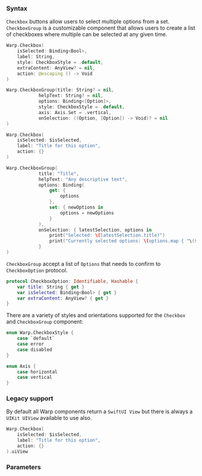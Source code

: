

### Syntax

`Checkbox` buttons allow users to select multiple options from a set. `CheckboxGroup` is a customizable component that allows users to create a list of checkboxes where multiple can be selected at any given time.

```swift example
Warp.Checkbox(
    isSelected: Binding<Bool>,
    label: String,
    style: CheckboxStyle = .default,
    extraContent: AnyView? = nil,
    action: @escaping () -> Void
)

Warp.CheckboxGroup(title: String? = nil,
            helpText: String? = nil,
            options: Binding<[Option]>,
            style: CheckboxStyle = .default,
            axis: Axis.Set = .vertical,
            onSelection: ((Option, [Option]) -> Void)? = nil
)
```

```swift example
Warp.Checkbox(
    isSelected: $isSelected,
    label: "Title for this option",
    action: {}
)

Warp.CheckboxGroup(
            title: "Title",
            helpText: "Any descriptive text",
            options: Binding(
                get: {
                    options
                },
                set: { newOptions in
                    options = newOptions
                }
            ),
            onSelection: { latestSelection, options in
                print("Selected: \(latestSelection.title)")
                print("Currently selected options: \(options.map { "\($0.title) is \($0.isSelected.wrappedValue ? "selected" : "not selected")" })")
            }
)
```

`CheckboxGroup` accept a list of `Options` that needs to confirm to `CheckboxOption` protocol.

```swift example
protocol CheckboxOption: Identifiable, Hashable {
    var title: String { get }
    var isSelected: Binding<Bool> { get }
    var extraContent: AnyView? { get }
}
```

There are a variety of styles and orientations supported for the `Checkbox` and `CheckboxGroup` component:

```swift example
enum Warp.CheckboxStyle {
    case `default`
    case error
    case disabled
}

enum Axis {
    case horizontal
    case vertical
}
```

### Legacy support

By default all Warp components return a `SwiftUI View` but there is always a `UIKit UIView` available to use also.

```swift example
Warp.Checkbox(
    isSelected: $isSelected,
    label: "Title for this option",
    action: {}
).uiView
```

### Parameters

<api-table type=iOS component="Checkbox" />
